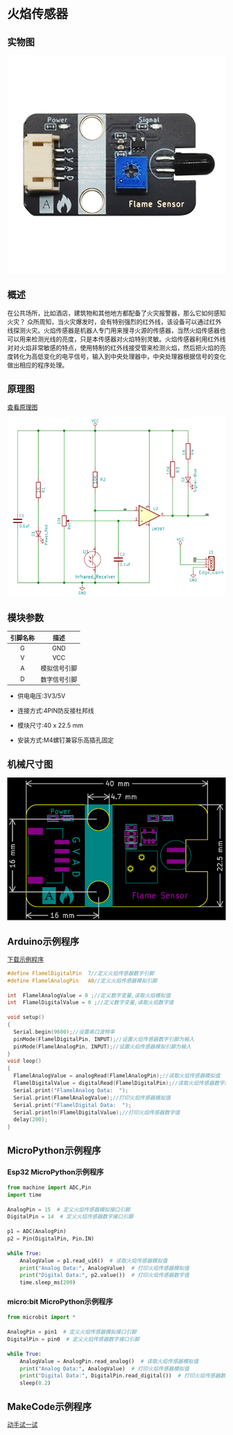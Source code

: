 # 火焰传感器

## 实物图

![实物图](picture/flame_sensor.png)

## 概述

 在公共场所，比如酒店，建筑物和其他地方都配备了火灾报警器，那么它如何感知火灾？ 众所周知，当火灾爆发时，会有特别强烈的红外线，该设备可以通过红外线探测火灾。
​  火焰传感器是机器人专门用来搜寻火源的传感器，当然火焰传感器也可以用来检测光线的亮度，只是本传感器对火焰特别灵敏。火焰传感器利用红外线对对火焰非常敏感的特点，使用特制的红外线接受管来检测火焰，然后把火焰的亮度转化为高低变化的电平信号，输入到中央处理器中，中央处理器根据信号的变化做出相应的程序处理。

## 原理图

 [查看原理图](zh-cn/ph2.0_sensors/sensors/flame_sensor/flame_sensor_schematic.pdf ':ignore')

![原理图](picture/flame_sensor_schematic.png)

## 模块参数

| 引脚名称 |     描述     |
| :------: | :----------: |
|    G     |     GND      |
|    V     |     VCC      |
|    A     | 模拟信号引脚 |
|    D     | 数字信号引脚 |

- 供电电压:3V3/5V

- 连接方式:4PIN防反接杜邦线

- 模块尺寸:40 x 22.5 mm

- 安装方式:M4螺钉兼容乐高插孔固定

## 机械尺寸图

![机械尺寸图](picture/flame_sensor_assembly.png)

## Arduino示例程序

[下载示例程序](zh-cn/ph2.0_sensors/sensors/flame_sensor/flame_sensor.rar)

```c
#define FlamelDigitalPin  7//定义火焰传感器数字引脚
#define FlamelAnalogPin   A0//定义火焰传感器模拟引脚

int  FlamelAnalogValue = 0 ;//定义数字变量,读取火焰模拟值
int  FlamelDigitalValue = 0 ;//定义数字变量,读取火焰数字值

void setup()
{
  Serial.begin(9600);//设置串口波特率
  pinMode(FlamelDigitalPin, INPUT);//设置火焰传感器数字引脚为输入
  pinMode(FlamelAnalogPin, INPUT);//设置火焰传感器模拟引脚为输入
}
void loop()
{
  FlamelAnalogValue = analogRead(FlamelAnalogPin);//读取火焰传感器模拟值
  FlamelDigitalValue = digitalRead(FlamelDigitalPin);//读取火焰传感器数字值
  Serial.print("FlamelAnalog Data:  ");
  Serial.print(FlamelAnalogValue);//打印火焰传感器模拟值
  Serial.print("FlamelDigital Data:  ");
  Serial.println(FlamelDigitalValue);//打印火焰传感器数字值
  delay(200);
}
```

## MicroPython示例程序

### Esp32 MicroPython示例程序

```python
from machine import ADC,Pin
import time

AnalogPin = 15  # 定义火焰传感器模拟接口引脚
DigitalPin = 14  # 定义火焰传感器数字接口引脚

p1 = ADC(AnalogPin)
p2 = Pin(DigitalPin, Pin.IN)  
        
while True:
    AnalogValue = p1.read_u16()  # 读取火焰传感器模拟值
    print("Analog Data:", AnalogValue)  # 打印火焰传感器模拟值
    print("Digital Data:", p2.value())  # 打印火焰传感器数字值
    time.sleep_ms(200)
```

### micro:bit MicroPython示例程序

```python
from microbit import *

AnalogPin = pin1  # 定义火焰传感器模拟接口引脚
DigitalPin = pin0  # 定义火焰传感器数字接口引脚

while True:
    AnalogValue = AnalogPin.read_analog()  # 读取火焰传感器模拟值
    print("Analog Data:", AnalogValue)  # 打印火焰传感器模拟值
    print("Digital Data:", DigitalPin.read_digital())  # 打印火焰传感器数字值
    sleep(0.2)
```

## MakeCode示例程序

<a href="https://makecode.microbit.org/_FoqM4TLuUdzW">动手试一试</a>
